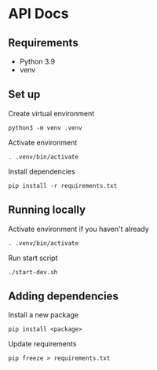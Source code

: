 # API Docs

## Requirements

- Python 3.9
- venv

## Set up

Create virtual environment

```
python3 -m venv .venv
```

Activate environment

```
. .venv/bin/activate
```

Install dependencies

```
pip install -r requirements.txt
```

## Running locally

Activate environment if you haven't already

```
. .venv/bin/activate
```

Run start script

```
./start-dev.sh
```

## Adding dependencies

Install a new package

```
pip install <package>
```

Update requirements

```
pip freeze > requirements.txt
```
